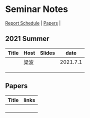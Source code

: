 # Seminar Notes

[Report Schedule](#2021summer) | [Papers](#Papers) | 



## 2021 Summer 



| Title | Host | Slides | date     |
| ----- | ---- | ------ | -------- |
|       | 梁波 |        | 2021.7.1 |
|       |      |        |          |
|       |      |        |          |
|       |      |        |          |



## Papers

| Title | links |
| ----- | ----- |
|       |       |
|       |       |
|       |       |
|       |       |

